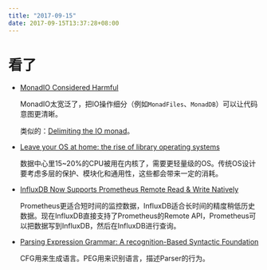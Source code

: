 ```yaml
---
title: "2017-09-15"
date: 2017-09-15T13:37:28+08:00
---
```


# 看了

+ [MonadIO Considered Harmful](http://chrispenner.ca/posts/monadio-considered-harmful)

    MonadIO太宽泛了，把IO操作细分（例如`MonadFiles`、`MonadDB`）可以让代码意图更清晰。

    类似的：[Delimiting the IO monad](https://stackoverflow.com/questions/20318936/delimiting-the-io-monad/20319642#20319642)。

+ [Leave your OS at home: the rise of library operating systems](https://www.sigarch.org/leave-your-os-at-home-the-rise-of-library-operating-systems/)

    数据中心里15~20%的CPU被用在内核了，需要更轻量级的OS。传统OS设计要考虑多层的保护、模块化和通用性，这些都会带来一定的消耗。

+ [InfluxDB Now Supports Prometheus Remote Read & Write Natively](https://www.influxdata.com/blog/influxdb-now-supports-prometheus-remote-read-write-natively/)

    Prometheus更适合短时间的监控数据，InfluxDB适合长时间的精度稍低历史数据。现在InfluxDB直接支持了Prometheus的Remote API，Prometheus可以把数据写到InfluxDB，然后在InfluxDB进行查询。

+ [Parsing Expression Grammar: A recognition-Based Syntactic Foundation](http://bford.info/pub/lang/peg-slides/img0.html)

    CFG用来生成语言。PEG用来识别语言，描述Parser的行为。

